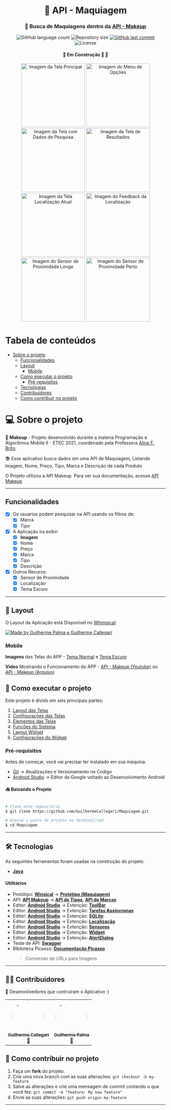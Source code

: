 <h1 align="center" id="title">💄 API - Maquiagem</h1>


<h3 align="center">
    💄 Busca de Maquiagens dentro da <a href="http://makeup-api.herokuapp.com" tagert="_blank">API - Makeup</a>
</h3>

<p align="center">
  <img alt="GitHub language count" src="https://img.shields.io/github/languages/count/GuilhermeCallegari/Maquiagem?color=2304D361">

  <img alt="Repository size" src="https://img.shields.io/github/repo-size/GuilhermeCallegari/Maquiagem">
  
  <a href="https://github.com/GuilhermeCallegari/Maquiagem/commits/main">
    <img alt="GitHub last commit" src="https://img.shields.io/github/last-commit/GuilhermeCallegari/Maquiagem">
  </a>
    
   <img alt="License" src="https://img.shields.io/github/license/GuilhermeCallegari/Maquiagem">
</p>

<h4 align="center">
	🚧   Em Construção 🚀 🚧
</h4>

<p align="center">
  <img alt="Imagem da Tela Principal" title="Inicio" src="./printscreen/LightMode/Index.jpeg" width="200px">
	
  <img alt="Imagem do Menu de Opções" title="Menu" src="./printscreen/LightMode/MenuOptions.jpeg" width="200px">
	
  <img alt="Imagem da Tela com Dados de Pesquisa" title="CustomView" src="./printscreen/LightMode/CustomView.jpeg" width="200px">
	
  <img alt="Imagem da Tela de Resultados" title="ResultadosAPI" src="./printscreen/LightMode/ResultApi.jpeg" width="200px">
	
  <img alt="Imagem da Tela Localização Atual" title="Localizacao" src="./printscreen/LightMode/Location.jpeg" width="200px">
	
  <img alt="Imagem do Feedback da Localização" title="FeedbackLocalizacao" src="./printscreen/LightMode/LocationWithFragment.jpeg" width="200px">
	
  <img alt="Imagem do Sensor de Proximidade Longe" title="SensorLonge" src="./printscreen/LightMode/SensorProximity.jpeg" width="200px">
	
  <img alt="Imagem do Sensor de Proximidade Perto" title="SensorPerto" src="./printscreen/LightMode/SensorProximityOff.jpeg" width="200px">
</p>



Tabela de conteúdos
=================
<!--ts-->
 * [Sobre o projeto](#-sobre-o-projeto)
   * [Funcionalidades](#funcionalidades)
   * [Layout](#-layout)
     * [Mobile](#mobile)
   * [Como executar o projeto](#-como-executar-o-projeto)
     * [Pré-requisitos](#pré-requisitos)
   * [Tecnologias](#-tecnologias)
   * [Contribuidores](#-contribuidores)
   * [Como contribuir no projeto](#-como-contribuir-no-projeto)
<!--te-->


# 💻 Sobre o projeto

💄 **Makeup** - Projeto desenvolvido durante a materia Programação e Algoritimos Mobile II - ETEC 2021, coordenado pela Professora [Aline F. Brito](https://github.com/alinefbrito). 

:books: Esse aplicativo busca dados em uma API de Maquiagem, Listando Imagem, Nome, Preço, Tipo, Marca e Descrição de cada Produto

O Projeto utilizou a API Makeup. Para ver sua documentação, acesse [API Makeup](http://makeup-api.herokuapp.com/)

---


## Funcionalidades

- [x] Os usuarios podem pesquisar na API usando os filtros de:
  - [x] Marca
  - [x] Tipo

- [x] A Aplicação ira exibir:
  - [X] **Imagem** 
  - [x] Nome
  - [x] Preço
  - [x] Marca
  - [x] Tipo
  - [x] Descrição
 
- [x] Outros Recuros:
  - [x] Sensor de Proximidade
  - [X] Localização
  - [x] Tema Escuro

---


## 🎨 Layout

O Layout da Aplicação está Disponível no [Whimsical](https://whimsical.com/mobile-UmVv4wcQh1YZLBppfhptCm):

<a href="https://whimsical.com/mobile-UmVv4wcQh1YZLBppfhptCm">
  <img alt="Made by Guilherme Palma e Guilherme Callegari" src="https://img.shields.io/badge/Acessar%20Layout-Whimsical-green">
</a>

### Mobile

**Imagens** das Telas do APP - [Tema Normal](printscreen/LightMode) e [Tema Escuro](printscreen/DarkMode)

**Video** Mostrando o Funcionamento do APP - [API - Makeup (Youtube)](https://youtu.be/WB9kvWjh3_g) ou [API - Makeup (Arquivo)](printscreen/API%20-%202BIM.mp4)
    

## 🚀 Como executar o projeto

Este projeto é divido em seis principais partes:
1. [Layout das Telas](app/src/main/res/layout/)
2. [Configurações das Telas](app/src/main/java/com/example/maquiagem/view/activity)
3. [Elementos das Telas](app/src/main/java/com/example/maquiagem/view)
4. [Funções do Sistema](app/src/main/java/com/example/maquiagem/model)
5. [Layout Widget](app/src/main/res/layout/widget_app.xml)
6. [Configurações do Widget](app/src/main/java/com/example/maquiagem/view/WidgetApp.java)



### Pré-requisitos

Antes de começar, você vai precisar ter instalado em sua máquina:
- [Git](https://git-scm.com) → Atualizações e Versionamento no Codigo 
- [Android Studio](https://developer.android.com/studio/) → Editor da Google voltado ao Desenvolvimento Android


#### 📥 Baixando o Projeto

```bash

# Clone este repositório
$ git clone https://github.com/GuilhermeCallegari/Maquiagem.git

# Acesse a pasta do projeto no terminal/cmd
$ cd Maquiagem

```

---


## 🛠 Tecnologias

As seguintes ferramentas foram usadas na construção do projeto:
-   **[Java](https://developer.android.com/docs)**


#### **Utilitários**

-   Protótipo:  **[Winsical](https://whimsical.com/)**  →  **[Protótipo (Maquiagem)](https://whimsical.com/mobile-UmVv4wcQh1YZLBppfhptCm)**
-   API:  **[API Makeup](http://makeup-api.herokuapp.com/)**  →  **[API de Tipos](makeup-api.herokuapp.com/api/v1/products.json?product_type=)**,  **[API de Marcas](http://makeup-api.herokuapp.com/api/v1/products.json?brand=)**
-   Editor:  **[Android Studio](https://developer.android.com/studio/)**  → Extenção:  **[ToolBar](https://developer.android.com/reference/android/widget/Toolbar)**
-   Editor:  **[Android Studio](https://developer.android.com/studio/)**  → Extenção:  **[Tarefas Assincronas](https://developer.android.com/reference/android/os/AsyncTask)**
-   Editor:  **[Android Studio](https://developer.android.com/studio/)**  → Extenção:  **[SQLite](https://developer.android.com/training/data-storage/sqlite?hl=pt-br)**
-   Editor:  **[Android Studio](https://developer.android.com/studio/)**  → Extenção:  **[Localização](https://developer.android.com/training/location/retrieve-current?hl=pt-br)**
-   Editor:  **[Android Studio](https://developer.android.com/studio/)**  → Extenção:  **[Sensores](https://developer.android.com/guide/topics/sensors/sensors_overview?hl=pt-br)**
-   Editor:  **[Android Studio](https://developer.android.com/studio/)**  → Extenção:  **[Widget](https://developer.android.com/guide/topics/appwidgets/overview)**
-   Editor:  **[Android Studio](https://developer.android.com/studio/)**  → Extenção:  **[AlertDialog](https://developer.android.com/guide/topics/ui/dialogs?hl=pt-br)**
-   Teste de API:  **[Swagger](https://editor.swagger.io/)**
-   Biblioteca Picasso:  **[Documentação Picasso](https://square.github.io/picasso/)** 
	> Conversão de URLs para Imagens
---


## 👨‍💻 Contribuidores

💜 Desenvolvedores que contruiram o Aplicativo :)

<table>
  <tr>
    <td align="center"><a href="https://github.com/GuilhermeCallegari"><img style="border-radius: 50%;" src="https://avatars.githubusercontent.com/u/66626306?s=400&v=4" width="100px;" alt=""/><br /><sub><b>Guilherme Callegari</b></sub></a><br /><a href="https://github.com/GuilhermeCallegari" title="GitHub">🚀</a></td>
    <td align="center"><a href="https://github.com/guilhermepalma"><img style="border-radius: 50%;" src="https://avatars.githubusercontent.com/u/54846154?s=60&v=4" width="100px;" alt=""/><br /><sub><b>Guilherme Palma</b></sub></a><br /><a href="https://github.com/guilhermepalma" title="Github">🚀</a></td>
  </tr>
</table>


## 💪 Como contribuir no projeto

1. Faça um **fork** do projeto.
2. Crie uma nova branch com as suas alterações: `git checkout -b my-feature`
3. Salve as alterações e crie uma mensagem de commit contando o que você fez: `git commit -m "feature: My new feature"`
4. Envie as suas alterações: `git push origin my-feature`


---
